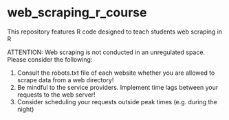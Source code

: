 # web_scraping_r_course
This repository features R code designed to teach students web scraping in R

ATTENTION: Web scraping is not conducted in an unregulated space. Please consider the following:
1) Consult the robots.txt file of each website whether you are allowed to scrape data from a web directory!
2) Be mindful to the service providers. Implement time lags between your requests to the web server!
3) Consider scheduling your requests outside peak times (e.g. during the night)
